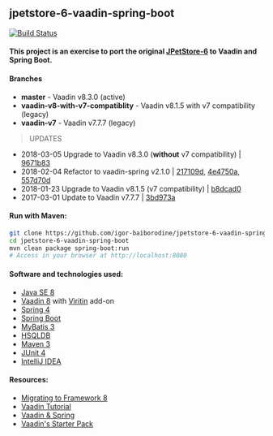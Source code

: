 jpetstore-6-vaadin-spring-boot
------------------------------
[![Build
Status](https://travis-ci.org/igor-baiborodine/jpetstore-6-vaadin-spring-boot.svg?branch=master)](https://travis-ci.org/igor-baiborodine/jpetstore-6-vaadin-spring-boot)

#### This project is an exercise to port the original [JPetStore-6](https://github.com/mybatis/jpetstore-6) to Vaadin and Spring Boot.

#### Branches
* **master** - Vaadin v8.3.0 (active)
* **vaadin-v8-with-v7-compatiblity** - Vaadin v8.1.5 with v7 compatibility (legacy)
* **vaadin-v7** - Vaadin v7.7.7 (legacy)

> UPDATES
* 2018-03-05 Upgrade to Vaadin v8.3.0 (**without** v7 compatibility) | [9671b83](https://github.com/igor-baiborodine/jpetstore-6-vaadin-spring-boot/commit/9671b8353b09c38f1b54ec9a113e0e792984070b) 
* 2018-02-04 Refactor to vaadin-spring v2.1.0 | [217109d](https://github.com/igor-baiborodine/jpetstore-6-vaadin-spring-boot/commit/217109d9a6e98c2f8c7913565d85acd97f0d0826), [4e4750a](https://github.com/igor-baiborodine/jpetstore-6-vaadin-spring-boot/commit/4e4750ad445fcde0e99cbad2f4346c03c5913622), [557d70d](https://github.com/igor-baiborodine/jpetstore-6-vaadin-spring-boot/commit/557d70d8d9fd77ec78043bb9b77439f6d1bfc5f6)
* 2018-01-23 Upgrade to Vaadin v8.1.5 (v7 compatibility) | [b8dcad0](https://github.com/igor-baiborodine/jpetstore-6-vaadin-spring-boot/commit/b8dcad0fa6ca1a8e921bbe0f59d4851d5c6d2ffa)
* 2017-03-01 Update to Vaadin v7.7.7 | [3bd973a](https://github.com/igor-baiborodine/jpetstore-6-vaadin-spring-boot/commit/3bd973a979c983ee97ca882da7168eb7c4633f78)

#### Run with Maven:
```bash
git clone https://github.com/igor-baiborodine/jpetstore-6-vaadin-spring-boot.git
cd jpetstore-6-vaadin-spring-boot
mvn clean package spring-boot:run
# Access in your browser at http://localhost:8080
```

#### Software and technologies used:
* [Java SE 8](http://www.oracle.com/technetwork/java/javase/downloads/index-jsp-138363.html)
* [Vaadin 8](https://vaadin.com/home) with [Viritin](https://vaadin.com/directory#!addon/viritin) add-on
* [Spring 4](http://projects.spring.io/spring-framework/#quick-start)
* [Spring Boot](http://projects.spring.io/spring-boot/)
* [MyBatis 3](http://mybatis.org/mybatis-3/)
* [HSQLDB](http://hsqldb.org/)
* [Maven 3](http://maven.apache.org/)
* [JUnit 4](http://junit.org/)
* [IntelliJ IDEA](https://www.jetbrains.com/idea/)

#### Resources:
* [Migrating to Framework 8](https://vaadin.com/docs/v8/framework/migration/migrating-to-vaadin8.html)
* [Vaadin Tutorial](https://vaadin.com/docs/framework/tutorial.html)
* [Vaadin & Spring](https://vaadin.com/framework/spring)
* [Vaadin's Starter Pack](https://vaadin.com/start)
